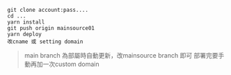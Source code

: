 ```
git clone account:pass....
cd ...
yarn install
git push origin mainsource01
yarn deploy
改cname 或 setting domain
```

> main branch 為部屬時自動更新，改mainsource branch 即可
> 部署完要手動再加一次custom domain